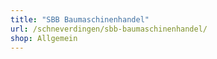 ```yaml
---
title: "SBB Baumaschinenhandel"
url: /schneverdingen/sbb-baumaschinenhandel/
shop: Allgemein
---
```

